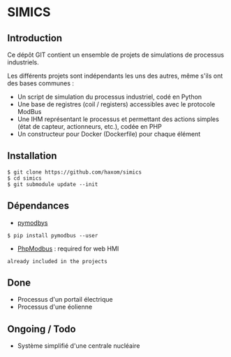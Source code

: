 # SIMICS
## Introduction
Ce dépôt GIT contient un ensemble de projets de simulations de processus industriels.

Les différents projets sont indépendants les uns des autres, même s'ils ont des bases communes :
 * Un script de simulation du processus industriel, codé en Python
 * Une base de registres (coil / registers) accessibles avec le protocole ModBus
 * Une IHM représentant le processus et permettant des actions simples (état de capteur, actionneurs, etc.), codée en PHP
 * Un constructeur pour Docker (Dockerfile) pour chaque élément

## Installation

```
$ git clone https://github.com/haxom/simics
$ cd simics
$ git submodule update --init
```

## Dépendances
 * [pymodbys](https://github.com/riptideio/pymodbus)
```
$ pip install pymodbus --user
```

 * [PhpModbus](https://github.com/krakorj/phpmodbus/) : required for web HMI
```
already included in the projects
```

## Done

 * Processus d'un portail électrique
 * Processus d'une éolienne

## Ongoing / Todo

 * Système simplifié d'une centrale nucléaire

